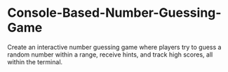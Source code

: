# Console-Based-Number-Guessing-Game
Create an interactive number guessing game where players try to guess a random number within a range, receive hints, and track high scores, all within the terminal.
